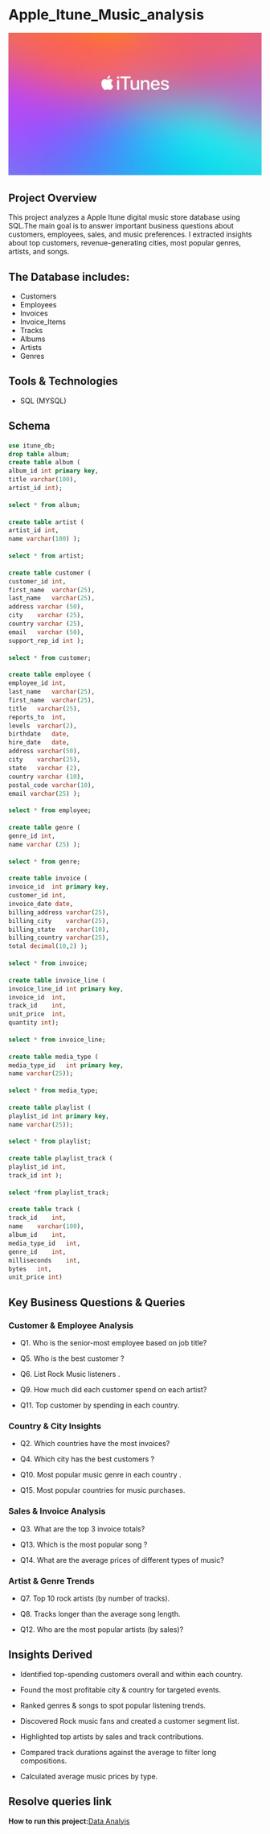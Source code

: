 # Apple_Itune_Music_analysis

![image](https://github.com/jyoti7770/apple_itune_music_analysis/blob/main/itune%20img.jpeg)

## Project Overview
This project analyzes a Apple Itune digital music store database using SQL.The main goal is to answer important business questions about customers, employees, sales, and music preferences. I extracted insights about top customers, revenue-generating cities, most popular genres, artists, and songs.

## The Database includes:
-  Customers
-  Employees
-  Invoices
-  Invoice_Items
-  Tracks
-  Albums
-  Artists
-  Genres

## Tools & Technologies
- SQL (MYSQL)

## Schema
``` SQL
use itune_db;
drop table album;
create table album (
album_id int primary key,
title varchar(100),
artist_id int);

select * from album;

create table artist (
artist_id int,
name varchar(100) );

select * from artist;

create table customer (
customer_id	int,
first_name	varchar(25),
last_name	varchar(25),
address	varchar (50),
city	varchar (25),
country	varchar (25),
email	varchar (50),
support_rep_id int );

select * from customer;

create table employee (
employee_id	int,
last_name	varchar(25),
first_name	varchar(25),
title	varchar(25),
reports_to	int,
levels	varchar(2),
birthdate	date,
hire_date	date,
address	varchar(50),
city	varchar(25),
state	varchar (2),
country	varchar (10),
postal_code	varchar(10),
email varchar(25) );

select * from employee;

create table genre (
genre_id int,	
name varchar (25) );

select * from genre;

create table invoice (
invoice_id	int primary key,
customer_id	int,
invoice_date date,
billing_address	varchar(25),
billing_city	varchar(25),
billing_state	varchar(10),
billing_country	varchar(25),
total decimal(10,2) );

select * from invoice;

create table invoice_line (
invoice_line_id	int primary key,
invoice_id	int,
track_id	int,
unit_price	int,
quantity int);

select * from invoice_line;

create table media_type (
media_type_id	int primary key,
name varchar(25));

select * from media_type;

create table playlist (
playlist_id	int primary key,
name varchar(25));

select * from playlist;

create table playlist_track (
playlist_id	int,
track_id int );

select *from playlist_track;

create table track (
track_id	int,
name	varchar(100),
album_id	int,
media_type_id	int,
genre_id	int,
milliseconds	int,
bytes	int,
unit_price int)
```


## Key Business Questions & Queries
### Customer & Employee Analysis
- Q1. Who is the senior-most employee based on job title?

- Q5. Who is the best customer ?

- Q6. List Rock Music listeners .

- Q9. How much did each customer spend on each artist?

- Q11. Top customer by spending in each country.

### Country & City Insights

- Q2. Which countries have the most invoices?

- Q4. Which city has the best customers ?

- Q10. Most popular music genre in each country .

- Q15. Most popular countries for music purchases.

### Sales & Invoice Analysis
- Q3. What are the top 3 invoice totals?

- Q13. Which is the most popular song ?

- Q14. What are the average prices of different types of music?

### Artist & Genre Trends
- Q7. Top 10 rock artists (by number of tracks).

- Q8. Tracks longer than the average song length.

- Q12. Who are the most popular artists (by sales)?

## Insights Derived
- Identified top-spending customers overall and within each country.

- Found the most profitable city & country for targeted events.

- Ranked genres & songs to spot popular listening trends.

- Discovered Rock music fans and created a customer segment list.

- Highlighted top artists by sales and track contributions.

- Compared track durations against the average to filter long compositions.

- Calculated average music prices by type.

## Resolve queries link
**How to run this project:**[Data Analyis](https://github.com/jyoti7770/apple_itune_music_analysis/blob/main/itune_db_project_sql.sql)

  
